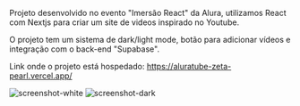 Projeto desenvolvido no evento "Imersão React" da Alura, utilizamos React com Nextjs para criar um site de videos inspirado no Youtube.

O projeto tem um sistema de dark/light mode, botão para adicionar vídeos e integração com o back-end "Supabase".

Link onde o projeto está hospedado: https://aluratube-zeta-pearl.vercel.app/

![screenshot-white](https://user-images.githubusercontent.com/97999133/204926877-02919b87-1bbe-47ad-9c86-175bcd74208a.png)
![screenshot-dark](https://user-images.githubusercontent.com/97999133/204926878-3c1f3d82-092c-4bea-a6be-1d89a3d9e3b1.png)
